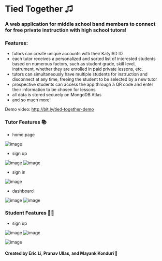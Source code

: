 # Tied Together ♫

### A web application for middle school band members to connect for free private instruction with high school tutors!

### Features:
- tutors can create unique accounts with their KatyISD ID
- each tutor receives a personalized and sorted list of interested students based on numerous factors, such as student grade, skill level, instrument, whether they are enrolled in paid private lessons, etc.
- tutors can simultaneously have multiple students for instruction and disconnect at any time, freeing the student to be selected by a new tutor
- prospective students can access the app through a QR code and enter their information to be chosen for lessons
- all data is stored securely on MongoDB Atlas
- and so much more!

Demo video: http://bit.ly/tied-together-demo

### Tutor Features 📚

- home page

![image](https://github.com/tiedtogether/tiedtogether.github.io/assets/105828651/6cee8f38-93f2-4e26-b49c-4672c26768ad)

- sign up

![image](https://github.com/tiedtogether/tiedtogether.github.io/assets/105828651/fcab20f4-b908-46d8-b9b0-6b8de95df597)
![image](https://github.com/tiedtogether/tiedtogether.github.io/assets/105828651/d3822350-8617-462f-a216-f81f02c2770c)

- sign in

![image](https://github.com/tiedtogether/tiedtogether.github.io/assets/105828651/d2fde70e-2d4e-4936-afe1-c1f65537d65f)

- dashboard 

![image](https://github.com/tiedtogether/tiedtogether.github.io/assets/105828651/eef6bea7-f33b-46b0-bdbb-b11c25f02931)
![image](https://github.com/tiedtogether/tiedtogether.github.io/assets/105828651/7f5c2cb2-2a5c-462d-ad9f-87f6cda0bec2)






### Student Features 👨‍🎓

- sign up

![image](https://github.com/tiedtogether/tiedtogether.github.io/assets/105828651/be577e02-8df9-42f3-9c8f-fa2cfb1de59f)
![image](https://github.com/tiedtogether/tiedtogether.github.io/assets/105828651/cc3dcba5-8593-43b8-ab20-15600043af2f)

![image](https://github.com/tiedtogether/tiedtogether.github.io/assets/105828651/4acdedfc-5ce1-44d0-b8f7-565b64971ba7)


#### Created by Eric Li, Pranav Ullas, and Mayank Konduri 🎉
